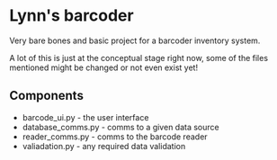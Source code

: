 # Lynn's barcoder

Very bare bones and basic project for a barcoder inventory system.

A lot of this is just at the conceptual stage right now, some of the files mentioned might be changed or not even exist yet!

## Components

- barcode_ui.py - the user interface
- database_comms.py - comms to a given data source
- reader_comms.py - comms to the barcode reader
- valiadation.py - any required data validation

